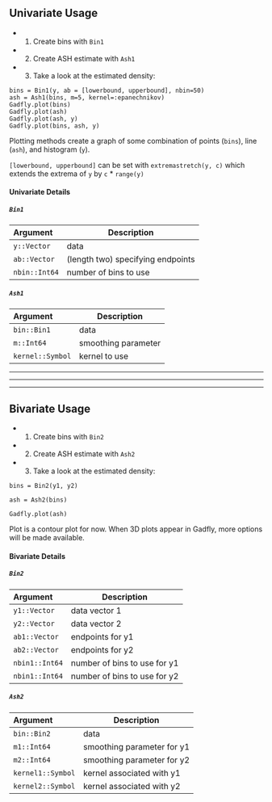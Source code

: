 ## Univariate Usage
* 1) Create bins with `Bin1`
* 2) Create ASH estimate with `Ash1`
* 3) Take a look at the estimated density:	

```
bins = Bin1(y, ab = [lowerbound, upperbound], nbin=50) 
ash = Ash1(bins, m=5, kernel=:epanechnikov)
Gadfly.plot(bins)
Gadfly.plot(ash)
Gadfly.plot(ash, y)
Gadfly.plot(bins, ash, y)
```

Plotting methods create a graph of some combination of points (`bins`), line (`ash`), and histogram (`y`).  

`[lowerbound, upperbound]` can be set with `extremastretch(y, c)` which extends the extrema of `y` by `c` * `range(y)`



#### Univariate Details
##### `Bin1`

| Argument     | Description
|:-------------|----------------------------------
| `y::Vector`  | data
| `ab::Vector` | (length two) specifying endpoints 
| `nbin::Int64`| number of bins to use

##### `Ash1`
	
| Argument         | Description
|:-----------------|--------------------------------
| `bin::Bin1`      | data
| `m::Int64  `     | smoothing parameter
| `kernel::Symbol` |kernel to use	 
		
	

----
----
-----


## Bivariate Usage
* 1) Create bins with `Bin2`
* 2) Create ASH estimate with `Ash2`
* 3) Take a look at the estimated density:

```
bins = Bin2(y1, y2) 

ash = Ash2(bins)

Gadfly.plot(ash)
```

Plot is a contour plot for now.  When 3D plots appear in Gadfly, more options will be made available.

#### Bivariate Details
##### `Bin2`

| Argument     | Description
|:-------------|----------------------------------
| `y1::Vector` | data vector 1
| `y2::Vector` | data vector 2
| `ab1::Vector`| endpoints for y1
| `ab2::Vector`| endpoints for y2
|`nbin1::Int64`| number of bins to use for y1
|`nbin1::Int64`| number of bins to use for y2

##### `Ash2`
	
| Argument          | Description
|:------------------|--------------------------------
| `bin::Bin2`       | data
| `m1::Int64`       | smoothing parameter for y1
| `m2::Int64`       | smoothing parameter for y2
| `kernel1::Symbol` | kernel associated with y1
| `kernel2::Symbol` | kernel associated with y2


